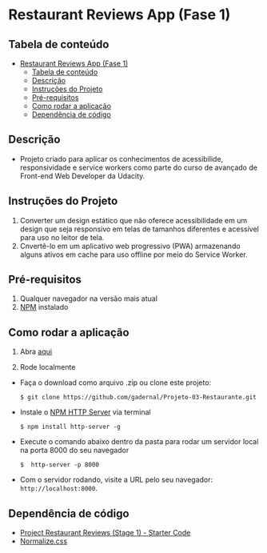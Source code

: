 Restaurant Reviews App (Fase 1)
===============================

## Tabela de conteúdo

- [Restaurant Reviews App (Fase 1)](#restaurant-reviews-app-fase-1)
  - [Tabela de conteúdo](#tabela-de-conte%C3%BAdo)
  - [Descrição](#descri%C3%A7%C3%A3o)
  - [Instruções do Projeto](#instru%C3%A7%C3%B5es-do-projeto)
  - [Pré-requisitos](#pr%C3%A9-requisitos)
  - [Como rodar a aplicação](#como-rodar-a-aplica%C3%A7%C3%A3o)
  - [Dependência de código](#depend%C3%AAncia-de-c%C3%B3digo)

## Descrição

* Projeto criado para aplicar os conhecimentos de acessibilide, responsividade e service workers como parte do curso de avançado de Front-end Web Developer da Udacity.

## Instruções do Projeto

1) Converter um design estático que não oferece acessibilidade em um design que seja responsivo em telas de tamanhos diferentes e acessível para uso no leitor de tela.
2) Cnvertê-lo em um aplicativo web progressivo (PWA) armazenando alguns ativos em cache para uso offline por meio do Service Worker.

## Pré-requisitos
1. Qualquer navegador na versão mais atual
2. [NPM](https://www.npmjs.com/get-npm) instalado

## Como rodar a aplicação

1. Abra [aqui](https://github.com/gadernal/Projeto-03-Restaurante)

2. Rode localmente
* Faça o download como arquivo .zip ou clone este projeto:

    ```
    $ git clone https://github.com/gadernal/Projeto-03-Restaurante.git
    ```

* Instale o [NPM HTTP Server](https://www.npmjs.com/package/http-server) via terminal 
  
    ```
    $ npm install http-server -g
    ```

* Execute o comando abaixo dentro da pasta para rodar um servidor local na porta 8000 do seu navegador

    ```
    $  http-server -p 8000
    ```

* Com o servidor rodando, visite a URL pelo seu navegador: `http://localhost:8000`.

## Dependência de código

* [Project Restaurant Reviews (Stage 1) - Starter Code](https://github.com/udacity/mws-restaurant-stage-1)
* [Normalize.css](https://necolas.github.io/normalize.css/)
